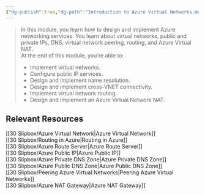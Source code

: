 ```yaml
---
{"dg-publish":true,"dg-path":"Introduction to Azure Virtual Networks.md","permalink":"/introduction-to-azure-virtual-networks/","tags":["notes"]}
---
```


> In this module, you learn how to design and implement Azure networking services. You learn about virtual networks, public and private IPs, DNS, virtual network peering, routing, and Azure Virtual NAT.  
> At the end of this module, you're able to:
> - Implement virtual networks.
> - Configure public IP services.
> - Design and implement name resolution.
> - Design and implement cross-VNET connectivity.
> - Implement virtual network routing.
> - Design and implement an Azure Virtual Network NAT.

## Relevant Resources

[[30 Slipbox/Azure Virtual Network\|Azure Virtual Network]]  
[[30 Slipbox/Routing in Azure\|Routing in Azure]]  
[[30 Slipbox/Azure Route Server\|Azure Route Server]]  
[[30 Slipbox/Azure Public IP\|Azure Public IP]]  
[[30 Slipbox/Azure Private DNS Zone\|Azure Private DNS Zone]]  
[[30 Slipbox/Azure Public DNS Zone\|Azure Public DNS Zone]]  
[[30 Slipbox/Peering Azure Virtual Networks\|Peering Azure Virtual Networks]]  
[[30 Slipbox/Azure NAT Gateway\|Azure NAT Gateway]]
